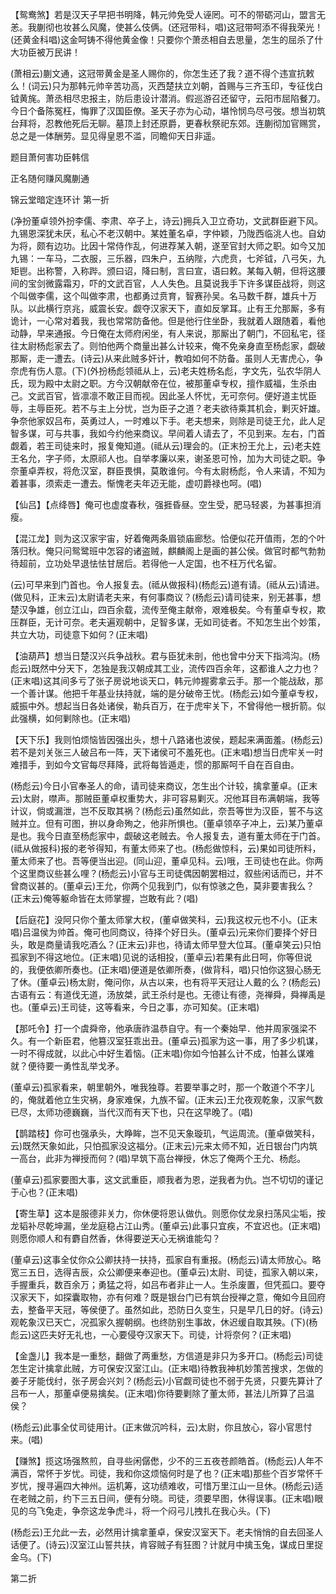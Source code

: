 <!-- { "loadSidebar": true } -->
【鸳鸯煞】若是汉天子早把书明降，韩元帅免受人诬罔。可不的带砺河山，盟言无恙。我蒯彻也妆甚么风魔，使甚么伎俩。(还冠带科，唱)这冠带呵添不得我荣光！(还黄金科唱)这金呵铸不得他黄金像！只要你个萧丞相自去思量，怎生的屈杀了什大功臣被万民讲！

(萧相云)蒯文通，这冠带黄金是圣人赐你的，你怎生还了我？道不得个违宣抗敕么！(词云)只为那韩元帅辛苦功高，灭西楚扶立刘朝，首赐与三齐玉印，专征伐白钺黄旄。萧丞相尽忠报主，防后患设计潜消。假巡游召还留守，云阳市屈陷餐刀。今日个备陈冤枉，悔罪了汉国臣僚。圣天子亦为心动，堪怜悯鸟尽弓弢。想当初筑台拜将，忍教他死后无聊。墓顶上封还原爵，更春秋祭祀东郊。连蒯彻加官赐赏，总之是一体酬劳。显见得皇恩不滥，同瞻仰天日非遥。

题目萧何害功臣韩信

正名随何赚风魔蒯通
　

锦云堂暗定连环计
第一折

(净扮董卓领外扮李儒、李肃、卒子上，诗云)拥兵入卫立奇功，文武群臣避下风。九锡恩深犹未厌，私心不老汉朝中。某姓董名卓，字仲颖，乃陇西临洮人也。自幼为将，颇有边功。比因十常侍作乱，何进荐某入朝，遂至官封大师之职。如今又加九锡：一车马，二衣服，三乐器，四朱户，五纳陛，六虎贲，七斧钺，八弓矢，九矩鬯。出称警，入称跸。颁曰诏，降曰制，言曰宣，语曰敕。某每入朝，但将这腰间的宝剑微露霜刃，吓的文武百官，人人失色。且莫说我手下许多谋臣战将，则这个叫做李儒，这个叫做李肃，也都勇过贲育，智赛孙吴。名马数千群，雄兵十万队。以此横行京兆，威震长安。觑夺汉家天下，直如反掌耳。止有王允那厮，多有诡计，一心常对着我，我也常常防备他。但是他行住坐卧，我就着人跟随着，看他动静，早来通报。今日俺在太师府闲坐，有人来说，那厮出了朝门，不回私宅，径往太尉杨彪家去了。则怕他两个商量出甚么计较来，俺不免亲身直至杨彪家，觑破那厮，走一遭去。(诗云)从来此贼多奸计，教咱如何不防备。虽则人无害虎心，争奈虎有伤人意。(下)(外扮杨彪领祗从上，云)老夫姓杨名彪，字文先，弘农华阴人氏，现为殿中太尉之职。方今汉朝献帝在位，被那董卓专权，擅作威福，生杀由己。文武百官，皆凛凛不敢正目而视。因此圣人怀忧，无可奈何。便好道主忧臣辱，主辱臣死。若不与主上分忧，岂为臣子之道？老夫欲待乘其机会，剿灭奸雄。争奈他家奴吕布，英勇过人，一时难以下手。老夫想来，则除是司徒王允，此人足智多谋，可与共事，我如今约他来商议。早间着人请去了，不见到来。左右，门首觑着，若王司徒来时，报复俺知道。(祗从云)理会的。(正末扮王允上，云)老夫姓王名允，字子师，太原祁人也。自举孝廉以来，谢圣恩可怜，加为大司徒之职。争奈董卓弄权，将危汉室，群臣畏惧，莫敢谁何。今有太尉杨彪，令人来请，不知为着甚事，须索走一遭去。惭愧老夫年迈无能，虚叨爵禄也呵。(唱)

【仙吕】【点绛唇】俺可也虚度春秋，强捱昏昼。空生受，肥马轻裘，为甚事担消瘦。

【混江龙】则为这汉家宇宙，好着俺两条眉锁庙廊愁。恰便似花开值雨，怎的个叶落归秋。俺只问鸳鹭班中怎容的诸盗贼，麒麟阁上是画的甚公侯。做官时都气勃勃待超前，立功处早退怯怯甘居后。若得他一人定国，也不枉万代名留。

(云)可早来到门首也。令人报复去。(祗从做报科)(杨彪云)道有请。(祗从云)请进。(做见科，正末云)太尉请老夫来，有何事商议？(杨彪云)请司徒来，别无甚事，想楚汉争雄，创立江山，四百余载，流传至俺主献帝，艰难极矣。今有董卓专权，欺压群臣，无计可奈。老夫遍观朝中，足智多谋，无如司徒者。不知怎生出个妙策，共立大功，司徒意下如何？(正末唱)

【油葫芦】想当日楚汉兴兵争战秋。君与臣犹未剖，他也曾中分天下指鸿沟。(杨彪云)既然中分天下，怎独是我汉朝成其工业，流传四百余年，这都谁人之力也？(正末唱)这其间多亏了张子房说地谈天口，韩元帅握雾拿云手。那一个能战敌，那一个善计谋。他把千年基业扶持就，端的是分破帝王忧。(杨彪云)如今董卓专权，威振中外。想起当日各处诸侯，勒兵百万，在于虎牢关下，不曾得他一根折箭。似此强横，如何剿除也。(正末唱)

【天下乐】我则怕烦恼皆因强出头，想十八路诸也波侯，题起来满面羞。(杨彪云)若不是刘关张三人破吕布一阵，天下诸侯可不羞死也。(正末唱)想当日虎牢关一时难措手，到如今文官每尽拜降，武将每皆遁走，惯的那厮呵千自在百自由。

(杨彪云)今日小官奉圣人的命，请司徒来商议，怎生出个计较，擒拿董卓。(正末云)太尉，噤声。那贼臣董卓权重势大，非可容易剿灭。况他耳目布满朝端，我等计议，倘或漏泄，岂不反取其祸？(杨彪云)虽然如此，奈吾等世为汉臣，誓不与这贼并立。但有可图，拚以身命殉之，他非所惧也。(董卓领卒子冲上，云)某乃董卓是也。我今日直至杨彪家中，觑破这老贼去。令人报复去，道有董太师在于门首。(祗从做报科)报的老爷得知，有董太师来了也。(杨彪做惊科，云)果如司徒所料，董太师来了也。吾等便当出迎。(同山迎，董卓见科。云)哦，王司徒也在此。你两个这里商议些甚么哩？(杨彪云)小官与王司徒偶因朝罢相过，叙些闲话而已，并不曾商议甚的。(董卓云)王允，你两个见我到门，似有惊骇之色，莫非要害我么？(正末云)俺等躯命皆在太师掌握，岂敢有此？(唱)

【后庭花】没阿只你个董太师掌大权，(董卓做笑科，云)我这权元也不小。(正末唱)吕温侯为帅首。俺可也同商议，待择个好日头。(董卓云)元来你们要择个好日头，敢是商量请我吃酒么？(正末云)非也，待请太师早登大位耳。(董卓笑云)只怕孤家到不得这地位。(正末唱)见说的话相投，(董卓云)若果有此日呵，你等但说的，我便依卿所奏也。(正末唱)便道是依卿所奏，(做背科，唱)只怕你这狠心肠无了休。(董卓云)杨太尉，俺问你，从古以来，也有将平天冠让人戴的么？(杨彪云)古语有云：有道伐无道，汤放桀，武王杀纣是也。无德让有德，尧禅舜，舜禅禹是也。(董卓云)王司徒，这等看来，今日之事，亦可知矣。(正末唱)

【那吒令】打一个虞舜帝，他承唐祚温恭自守。有一个秦始早．他并周家强梁不久。有一个新臣君，他篡汉室狂乖出丑。(董卓云)孤家为这一事，用了多少机谋，一时不得成就，以此心中好生着恼。(正末唱)你如今怕甚么计不成，怕甚么谋难就？便待要一勇性乱举戈矛。

(董卓云)孤家看来，朝里朝外，唯我独尊。若要举事之时，那一个敢道个不字儿的，俺就着他立生灾祸，身家难保，九族不留。(正末云)王允夜观乾象，汉家气数已尽，太师功德巍巍，当代汉而有天下也，只在这早晚了。(唱)

【鹊踏枝】你可也强承头，大睁眸，岂不见天象璇玑，气运周流。(董卓做笑科，云)既然天象如此，只怕孤家没这福分。(正末云)元来太师不知，近日银台门内筑一高台，此非为禅授而何？(唱)早筑下高台禅授，休忘了俺两个王允、杨彪。

(董卓云)孤家要图大事，这文武重臣，顺我者为恩，逆我者为仇。岂不切切的谨记于心也？(正末唱)

【寄生草】这本是服德非关力，你休便将恩认做仇。则愿你仗龙泉扫荡风尘垢，按龙韬补尽乾坤漏，坐龙庭稳占江山秀。(董卓云)此事只宜疾，不宜迟也。(正末唱)则愿你顺人和有麝自然香，休得要逆天心无祸谁能勾？

(董卓云)这事全仗你众公卿扶持一扶持，孤家自有重报。(杨彪云)请太师放心。略宽三五日，选得吉辰，众公卿便来奉迎也。(董卓云)太尉、司徒，孤家入朝以来，手握重兵，数百余万；勇猛之将，如吕布者非止一人。生杀废置，但凭孤口。要夺汉家天下，如探囊取物，亦有何难？既是银台门已有筑台授禅之意，俺如今且回府去，整备平天冠，等侯便了。虽然如此，恐防日久变生，只是早几日的好。(诗云)观乾象汉已天亡，况孤家久握朝纲。也终防别生事故，休迟缓自取其殃。(下)(杨彪云)这匹夫好无礼也，一心要侵夺汉家天下。司徒，计将奈何？(正末唱)

【金盏儿】我本是一重愁，翻做了两重愁，方信道是非只为多开口。(杨彪云)司徒怎生定计擒拿此贼，方可保安汉室江山。(正末唱)待教我神机妙策苦搜求，怎做的姜子牙能伐纣，张子房会兴刘？(杨彪云)小官觑司徒也不弱于先贤，只要先算计了吕布一人，那董卓便易擒矣。(正末唱)你待要剿除了董太师，甚法儿所算了吕温侯？

(杨彪云)此事全仗司徒用计。(正末做沉吟科，云)太尉，你且放心，容小官思忖来。(唱)

【赚煞】揽这场强熬煎，自寻些闲僝僽，少不的三五夜苍颜皓首。(杨彪云)人年不满百，常怀于岁忧。司徒，我和你这烦恼何时是了也？(正末唱)那些个百岁常怀千岁忧，搜寻遍四大神州。运机筹，这功绩难收，可惜万里江山一旦休。(杨彪云)适在老贼之前，约下三五日间，便有分晓。司徒，须要早图，休得误事。(正末唱)眼见的乌飞兔走，争奈这龙争虎斗，将一个闷弓儿拽扎在我心头。(下)

(杨彪云)王允此一去，必然用计擒拿董卓，保安汉室天下。老夫悄悄的自去回圣人话便了。(诗云)汉室江山誓共扶，肯容贼子有狂图？计就月中擒玉兔，谋成日里捉金乌。(下)

第二折

